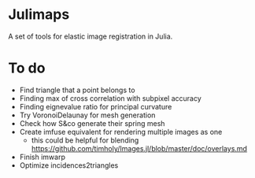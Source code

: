 # Julimaps
A set of tools for elastic image registration in Julia.

# To do
* Find triangle that a point belongs to
* Finding max of cross correlation with subpixel accuracy
* Finding eignevalue ratio for principal curvature
* Try VoronoiDelaunay for mesh generation
* Check how S&co generate their spring mesh
* Create imfuse equivalent for rendering multiple images as one
  * this could be helpful for blending https://github.com/timholy/Images.jl/blob/master/doc/overlays.md
* Finish imwarp
* Optimize incidences2triangles
